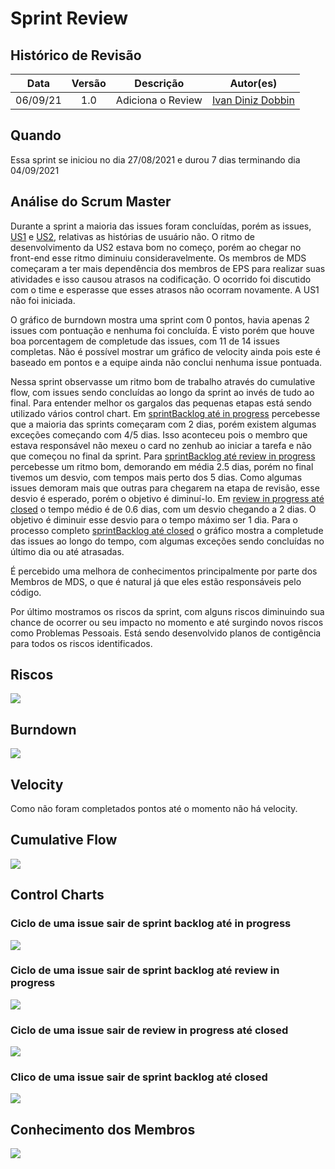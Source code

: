 # Sprint Review

## Histórico de Revisão
| Data | Versão | Descrição | Autor(es)|
|:----:|:------:|:---------:|:--------:|
| 06/09/21 | 1.0 | Adiciona o Review | [Ivan Diniz Dobbin](https://github.com/darmsDD) |

## Quando
Essa sprint se iniciou no dia 27/08/2021 e durou 7 dias terminando dia 04/09/2021 

## Análise do Scrum Master

Durante a sprint a maioria das issues foram concluídas, porém as issues, [US1](https://github.com/fga-eps-mds/2021.1-PC-GO1/issues/39) e [US2](https://github.com/fga-eps-mds/2021.1-PC-GO1/issues/65), relativas as histórias de usuário não. O ritmo de desenvolvimento da US2 estava bom no começo, porém ao chegar no front-end esse ritmo diminuiu consideravelmente. Os membros de MDS começaram a ter mais dependência dos membros de EPS para realizar suas atividades e isso causou atrasos na codificação. O ocorrido foi discutido com o time e esperasse que esses atrasos não ocorram novamente. A US1 não foi iniciada.

O gráfico de burndown mostra uma sprint com 0 pontos, havia apenas 2 issues com pontuação e nenhuma foi concluída.
É visto porém que houve boa porcentagem de completude das issues, com 11 de 14 issues completas. Não é possível mostrar um gráfico de velocity ainda pois este é baseado em pontos e a equipe ainda não conclui nenhuma issue pontuada.

Nessa sprint observasse um ritmo bom de trabalho através do cumulative flow, com issues sendo concluídas ao longo da sprint ao invés de tudo ao final. Para entender melhor os gargalos das pequenas etapas está sendo utilizado vários control chart. Em [sprintBacklog até in progress](#ciclo-de-uma-issue-sair-de-sprint-backlog-ate-in-progress) percebesse que a maioria das sprints começaram com 2 dias, porém existem algumas exceções começando com 4/5 dias. Isso aconteceu pois o membro que estava responsável não mexeu o card no zenhub ao iniciar a tarefa e não que começou no final da sprint. Para [sprintBacklog até review in progress](#ciclo-de-uma-issue-sair-de-sprint-backlog-ate-review-in-progress) percebesse um ritmo bom, demorando em média 2.5 dias, porém no final tivemos um desvio, com tempos mais perto dos 5 dias. Como algumas issues demoram mais que outras para chegarem na etapa de revisão, esse desvio é esperado, porém o objetivo é diminuí-lo. Em [review in progress até closed](/#ciclo-de-uma-issue-sair-de-review-in-progress-ate-closed) o tempo médio é de 0.6 dias, com um desvio chegando a 2 dias. O objetivo é diminuir esse desvio para o tempo máximo ser 1 dia.
Para o processo completo  [sprintBacklog até closed](#clico-de-uma-issue-sair-de-sprint-backlog-ate-closed) o gráfico mostra a completude das issues ao longo do tempo, com algumas exceções sendo concluídas no último dia ou até atrasadas.

É percebido uma melhora de conhecimentos principalmente por parte dos Membros de MDS, o que é natural já que eles estão responsáveis pelo código.

Por último mostramos os riscos da sprint, com alguns riscos diminuindo sua chance de ocorrer ou seu impacto no momento e até surgindo novos riscos como Problemas Pessoais. Está sendo desenvolvido planos de contigência para todos os riscos identificados.


## Riscos

[![](graficoRiscos.png)](graficoRiscos.png)

## Burndown
[![](burndown.png)](burndown.png)

## Velocity
Como não foram completados pontos até o momento não há velocity.

## Cumulative Flow
[![](cumulativeFlow.png)](cumulativeFlow.png)

## Control Charts

### Ciclo de uma issue sair de sprint backlog até in progress
[![](SprintBacklog_InProgress.png)](SprintBacklog_InProgress.png)


### Ciclo de uma issue sair de sprint backlog até review in progress
[![](sprintBacklog_ReviewInProgress.png)](sprintBacklog_ReviewInProgress.png)


### Ciclo de uma issue sair de review in progress até closed
[![](ReviewInProgress_Closed.png)](ReviewInProgress_Closed.png)


### Clico de uma issue sair de sprint backlog até closed
[![](sprintBacklog_Closed.png)](sprintBacklog_Closed.png)

## Conhecimento dos Membros
[![](graficoMelhoria.png)](graficoMelhoria.png)




